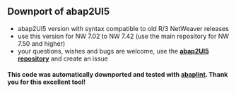## Downport of abap2UI5

* abap2UI5 version with syntax compatible to old R/3 NetWeaver releases
* use this version for NW 7.02 to NW 7.42 (use the main repository for NW 7.50 and higher)
* your questions, wishes and bugs are welcome, use the [**abap2UI5 repository**](https://github.com/ABAP2UI5/ABAP2UI5) and create an issue

#### This code was automatically downported and tested with [abaplint](https://abaplint.org/). Thank you for this excellent tool!
